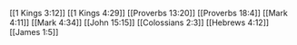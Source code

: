 [[1 Kings 3:12]]
[[1 Kings 4:29]]
[[Proverbs 13:20]]
[[Proverbs 18:4]]
[[Mark 4:11]]
[[Mark 4:34]]
[[John 15:15]]
[[Colossians 2:3]]
[[Hebrews 4:12]]
[[James 1:5]]
